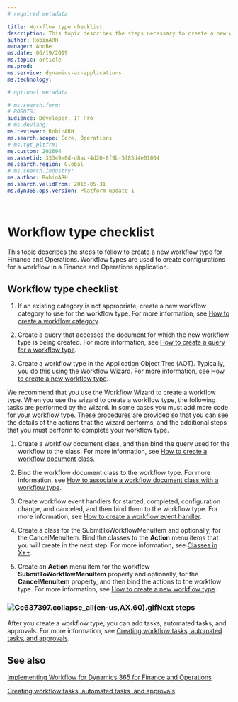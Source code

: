 ```yaml
---
# required metadata

title: Workflow type checklist
description: This topic describes the steps necessary to create a new workflow type in Dynamics 365 for Finance and Operations.
author: RobinARH
manager: AnnBe
ms.date: 06/19/2019
ms.topic: article
ms.prod: 
ms.service: dynamics-ax-applications
ms.technology: 

# optional metadata

# ms.search.form: 
# ROBOTS: 
audience: Developer, IT Pro
# ms.devlang: 
ms.reviewer: RobinARH
ms.search.scope: Core, Operations
# ms.tgt_pltfrm: 
ms.custom: 202694
ms.assetid: 33349e0d-d8ac-4d20-8f9b-5f85d4e01004
ms.search.region: Global
# ms.search.industry: 
ms.author: RobinARH
ms.search.validFrom: 2016-05-31
ms.dyn365.ops.version: Platform update 1

---
```


# Workflow type checklist 

This topic describes the steps to follow to create a new workflow type for Finance and Operations. Workflow types are used to create configurations for a workflow in a Finance and Operations application.

## Workflow type checklist

1.  If an existing category is not appropriate, create a new workflow category to use for the workflow type. For more information, see [How to create a workflow category](workflow-category.md).

2.  Create a query that accesses the document for which the new workflow type is being created. For more information, see [How to create a query for a workflow type](query-workflow-type).

3.  Create a workflow type in the Application Object Tree (AOT). Typically, you do this using the Workflow Wizard. For more information, see [How to create a new workflow type](new-workflow-type.md).

We recommend that you use the Workflow Wizard to create a workflow type. When you use the wizard to create a workflow type, the following tasks are performed by the wizard. In some cases you must add more code for your workflow type. These procedures are provided so that you can see the details of the actions that the wizard performs, and the additional steps that you must perform to complete your workflow type.

1.  Create a workflow document class, and then bind the query used for the workflow to the class. For more information, see [How to create a workflow document class](workflow-document-create.md).

2.  Bind the workflow document class to the workflow type. For more information, see [How to associate a workflow document class with a workflow type](associate-document-to-type.md).

3.  Create workflow event handlers for started, completed, configuration change, and canceled, and then bind them to the workflow type. For more information, see [How to create a workflow event handler](how-to-create-a-workflow-event-handler.md).

4.  Create a class for the SubmitToWorkflowMenuItem and optionally, for the CancelMenuItem. Bind the classes to the **Action** menu items that you will create in the next step. For more information, see [Classes in X++](dev-itpro/dev-ref/xpp-classes.md).

5.  Create an **Action** menu item for the workflow **SubmitToWorkflowMenuItem** property and optionally, for the **CancelMenuItem** property, and then bind the actions to the workflow type. For more information, see [How to create a new workflow type](new-workflow-type.md).

### ![Cc637397.collapse\_all(en-us,AX.60).gif](images/Gg863931.collapse_all(en-us,AX.60).gif "Cc637397.collapse_all(en-us,AX.60).gif")Next steps

After you create a workflow type, you can add tasks, automated tasks, and approvals. For more information, see [Creating workflow tasks, automated tasks, and approvals](creating-workflow-tasks-automated-tasks-and-approvals.md).

## See also

[Implementing Workflow for Dynamics 365 for Finance and Operations](implementing-workflow-for-microsoft-dynamics-ax.md)

[Creating workflow tasks, automated tasks, and approvals](creating-workflow-tasks-automated-tasks-and-approvals.md)
